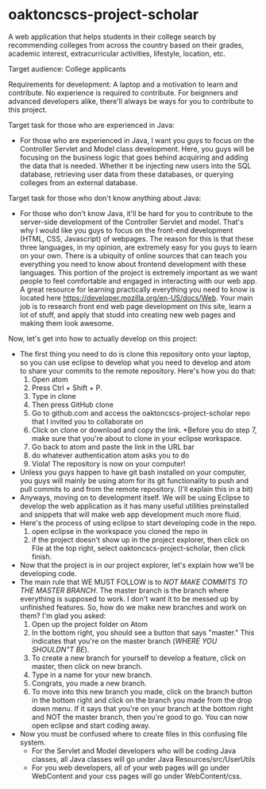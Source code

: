 # oaktoncscs-project-scholar
A web application that helps students in their college search by recommending colleges from across the country based on their grades, academic interest, extracurricular activities, lifestyle, location, etc.

Target audience: College applicants

Requirements for development: A laptop and a motivation to learn and contribute. No experience is required to contribute. For beignners and
advanced developers alike, there'll always be ways for you to contribute to this project.

Target task for those who are experienced in Java:
  - For those who are experienced in Java, I want you guys to focus on the Controller Servlet and Model class development. Here,
  you guys will be focusing on the business logic that goes behind acquiring and adding the data that is needed. Whether it be
  injecting new users into the SQL database, retrieving user data from these databases, or querying colleges from an external 
  database.

Target task for those who don't know anything about Java:
  - For those who don't know Java, it'll be hard for you to contribute to the server-side development of the Controller Servlet and model.
  That's why I would like you guys to focus on the front-end development (HTML, CSS, Javascript) of webpages. The reason for this
  is that these three languages, in my opinion, are extremely easy for you guys to learn on your own. There is a ubiquity
  of online sources that can teach you everything you need to know about frontend development with these languages. This portion of
  the project is extremely important as we want people to feel comfortable and engaged in interacting with our web app. A great
  resource for learning practically everything you need to know is located here https://developer.mozilla.org/en-US/docs/Web. Your
  main job is to research front end web page development on this site, learn a lot of stuff, and apply that studd into creating
  new web pages and making them look awesome.
  
Now, let's get into how to actually develop on this project:
  - The first thing you need to do is clone this repository onto your laptop, so you can use eclipse to develop what you need to develop and atom to share your commits to the remote repository. Here's how you do that:
    1. Open atom
    2. Press Ctrl + Shift + P.
    3. Type in clone
    4. Then press GitHub clone
    5. Go to github.com and access the oaktoncscs-project-scholar repo that I invited you to collaborate on
    6. Click on clone or download and copy the link.
    *Before you do step 7, make sure that you're about to clone in your eclipse workspace. 
    7. Go back to atom and paste the link in the URL bar
    8. do whatever authentication atom asks you to do
    9. Viola! The repository is now on your computer!
  - Unless you guys happen to have git bash installed on your computer, you guys will mainly be using atom for its git functionality to push and pull commits to and from the remote repository. (I'll explain this in a bit)
  - Anyways, moving on to development itself. We will be using Eclipse to develop the web application as it has many useful utilities preinstalled and snippets that will make web app development much more fluid. 
  - Here's the process of using eclipse to start developing code in the repo.
    1. open eclipse in the workspace you cloned the repo in
    2. if the project doesn't show up in the project explorer, then click on File at the top right, select oaktoncscs-project-scholar, then click finish.
  - Now that the project is in our project explorer, let's explain how we'll be developing code. 
  - The main rule that WE MUST FOLLOW is to *NOT MAKE COMMITS TO THE MASTER BRANCH*. The master branch is the branch where everything is supposed to work. I don't want it to be messed up by unfinished features. So, how do we make new branches and work on them? I'm glad you asked:
    1. Open up the project folder on Atom
    2. In the bottom right, you should see a button that says "master." This indicates that you're on the master branch (*WHERE YOU SHOULDN"T BE*).
    3. To create a new branch for yourself to develop a feature, click on master, then click on new branch.
    4. Type in a name for your new branch.
    5. Congrats, you made a new branch.
    6. To move into this new branch you made, click on the branch button in the bottom right and click on the branch you made from the drop down menu. If it says that you're on your branch at the bottom right and NOT the master branch, then you're good to go. You can now open eclipse and start coding away.
  - Now you must be confused where to create files in this confusing file system. 
    - For the Servlet and Model developers who will be coding Java classes, all Java classes will go under Java Resources/src/UserUtils
    - For you web developers, all of your web pages will go under WebContent and your css pages will go under WebContent/css.
  
    
  



  
